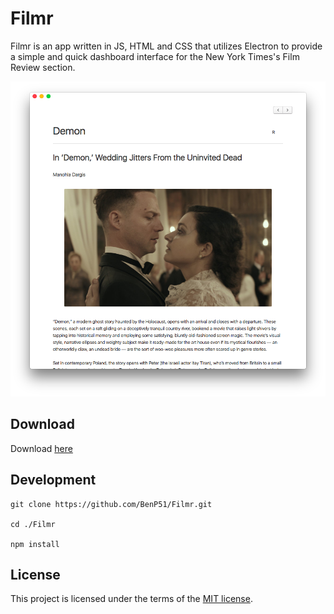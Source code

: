 # Filmr

Filmr is an app written in JS, HTML and CSS that utilizes Electron to provide a simple and quick dashboard interface for the New York Times's Film Review section.

![Screenshot](screenshot.png)

## Download

Download [here](https://github.com/BenP51/Filmr/releases)

## Development

```
git clone https://github.com/BenP51/Filmr.git

cd ./Filmr

npm install
```
## License

This project is licensed under the terms of the [MIT license](https://github.com/BenP51/Filmr/blob/master/LICENSE).

